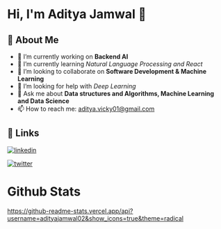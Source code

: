 # Hi, I'm Aditya Jamwal 👋

## 🚀 About Me

- 🔭 I’m currently working on **Backend AI**
- 🌱 I’m currently learning *Natural Language Processing and React*
- 👯 I’m looking to collaborate on **Software Development & Machine Learning**
- 🤔 I’m looking for help with *Deep Learning*
- 💬 Ask me about **Data structures and Algorithms, Machine Learning and Data Science**
- 📫 How to reach me: aditya.vicky01@gmail.com

## 🔗 Links
[![linkedin](https://img.shields.io/badge/linkedin-0A66C2?style=for-the-badge&logo=linkedin&logoColor=white)](https://www.linkedin.com/in/aditya-jamwal-aa6007206/)

[![twitter](https://img.shields.io/badge/twitter-1DA1F2?style=for-the-badge&logo=twitter&logoColor=white)](https://twitter.com/AdityaJamwal02)

# Github Stats
https://github-readme-stats.vercel.app/api?username=adityajamwal02&show_icons=true&theme=radical

